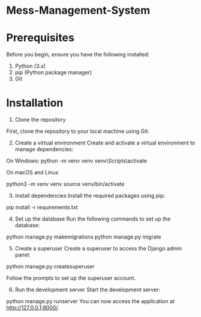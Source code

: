# Mess-Management-System

# Prerequisites
Before you begin, ensure you have the following installed:

1. Python (3.x)
2. pip (Python package manager)
3. Git

# Installation
1. Clone the repository
   
First, clone the repository to your local machine using Git:

2. Create a virtual environment
Create and activate a virtual environment to manage dependencies:


On Windows:
python -m venv venv
venv\Scripts\activate

On macOS and Linux

python3 -m venv venv
source venv/bin/activate

3. Install dependencies
Install the required packages using pip:

pip install -r requirements.txt

4. Set up the database
Run the following commands to set up the database:

python manage.py makemigrations
python manage.py migrate

5. Create a superuser
Create a superuser to access the Django admin panel:

python manage.py createsuperuser

Follow the prompts to set up the superuser account.

6. Run the development server
Start the development server:

python manage.py runserver
You can now access the application at http://127.0.0.1:8000/.
